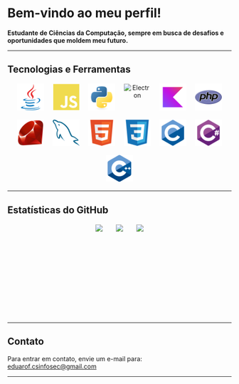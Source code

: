 # Bem-vindo ao meu perfil!

**Estudante de Ciências da Computação, sempre em busca de desafios e oportunidades que moldem meu futuro.**

---

## Tecnologias e Ferramentas

<div align="center" style="display: flex; justify-content: center; flex-wrap: wrap; gap: 20px; margin: 20px 0;">
  <img alt="Java" height="60" width="60" src="https://raw.githubusercontent.com/devicons/devicon/master/icons/java/java-original.svg">
  <img alt="JavaScript" height="60" width="60" src="https://raw.githubusercontent.com/devicons/devicon/master/icons/javascript/javascript-plain.svg">
  <img alt="Python" height="60" width="60" src="https://raw.githubusercontent.com/devicons/devicon/master/icons/python/python-original.svg">
  <img alt="Electron" height="60" width="60" src="https://cdn.jsdelivr.net/gh/devicons/devicon/icons/electron/electron-original.svg">
  <img alt="Kotlin" height="60" width="60" src="https://raw.githubusercontent.com/devicons/devicon/master/icons/kotlin/kotlin-original.svg">
  <img alt="PHP" height="60" width="60" src="https://raw.githubusercontent.com/devicons/devicon/master/icons/php/php-original.svg">
  <img alt="Ruby" height="60" width="60" src="https://raw.githubusercontent.com/devicons/devicon/master/icons/ruby/ruby-original.svg">
  <img alt="SQL" height="60" width="60" src="https://raw.githubusercontent.com/devicons/devicon/master/icons/mysql/mysql-original.svg">
  <img alt="HTML" height="60" width="60" src="https://raw.githubusercontent.com/devicons/devicon/master/icons/html5/html5-original.svg">
  <img alt="CSS" height="60" width="60" src="https://raw.githubusercontent.com/devicons/devicon/master/icons/css3/css3-original.svg">
  <img alt="C" height="60" width="60" src="https://raw.githubusercontent.com/devicons/devicon/master/icons/c/c-original.svg">
  <img alt="CSharp" height="60" width="60" src="https://raw.githubusercontent.com/devicons/devicon/master/icons/csharp/csharp-original.svg">
  <img alt="CPlusPlus" height="60" width="60" src="https://raw.githubusercontent.com/devicons/devicon/master/icons/cplusplus/cplusplus-original.svg">
</div>

---

## Estatísticas do GitHub

<div align="center" style="display: flex; justify-content: center; flex-wrap: wrap; gap: 30px; margin: 20px 0;">
  <img height="200" src="https://github-readme-stats.vercel.app/api?username=eng-dusan&show_icons=true&theme=dracula&include_all_commits=true&count_private=true"/>
  <img height="200" src="https://github-readme-stats.vercel.app/api/top-langs/?username=eng-dusan&layout=compact&langs_count=10&theme=dracula"/>
  <img height="200" src="https://github-readme-streak-stats.herokuapp.com/?user=eng-dusan&theme=dracula"/>
</div>

---

## Contato

Para entrar em contato, envie um e-mail para: [eduarof.csinfosec@gmail.com](mailto:eduarof.csinfosec@gmail.com)

---
